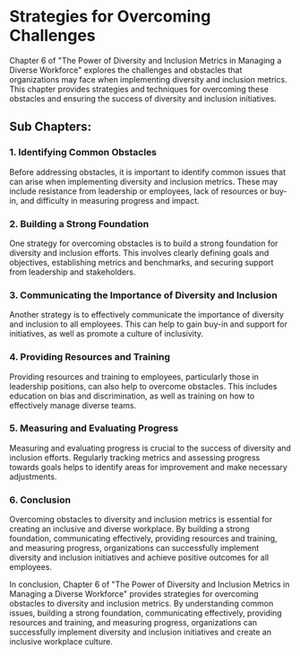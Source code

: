 Strategies for Overcoming Challenges
========================================================================================================

Chapter 6 of "The Power of Diversity and Inclusion Metrics in Managing a Diverse Workforce" explores the challenges and obstacles that organizations may face when implementing diversity and inclusion metrics. This chapter provides strategies and techniques for overcoming these obstacles and ensuring the success of diversity and inclusion initiatives.

Sub Chapters:
-------------

### 1. Identifying Common Obstacles

Before addressing obstacles, it is important to identify common issues that can arise when implementing diversity and inclusion metrics. These may include resistance from leadership or employees, lack of resources or buy-in, and difficulty in measuring progress and impact.

### 2. Building a Strong Foundation

One strategy for overcoming obstacles is to build a strong foundation for diversity and inclusion efforts. This involves clearly defining goals and objectives, establishing metrics and benchmarks, and securing support from leadership and stakeholders.

### 3. Communicating the Importance of Diversity and Inclusion

Another strategy is to effectively communicate the importance of diversity and inclusion to all employees. This can help to gain buy-in and support for initiatives, as well as promote a culture of inclusivity.

### 4. Providing Resources and Training

Providing resources and training to employees, particularly those in leadership positions, can also help to overcome obstacles. This includes education on bias and discrimination, as well as training on how to effectively manage diverse teams.

### 5. Measuring and Evaluating Progress

Measuring and evaluating progress is crucial to the success of diversity and inclusion efforts. Regularly tracking metrics and assessing progress towards goals helps to identify areas for improvement and make necessary adjustments.

### 6. Conclusion

Overcoming obstacles to diversity and inclusion metrics is essential for creating an inclusive and diverse workplace. By building a strong foundation, communicating effectively, providing resources and training, and measuring progress, organizations can successfully implement diversity and inclusion initiatives and achieve positive outcomes for all employees.

In conclusion, Chapter 6 of "The Power of Diversity and Inclusion Metrics in Managing a Diverse Workforce" provides strategies for overcoming obstacles to diversity and inclusion metrics. By understanding common issues, building a strong foundation, communicating effectively, providing resources and training, and measuring progress, organizations can successfully implement diversity and inclusion initiatives and create an inclusive workplace culture.
